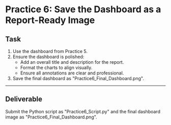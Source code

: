 # Practice 6: Save the Dashboard as a Report-Ready Image

## Task
1. Use the dashboard from Practice 5.
2. Ensure the dashboard is polished:
   - Add an overall title and description for the report.
   - Format the charts to align visually.
   - Ensure all annotations are clear and professional.
3. Save the final dashboard as "Practice6_Final_Dashboard.png".

---

## Deliverable
Submit the Python script as "Practice6_Script.py" and the final dashboard image as "Practice6_Final_Dashboard.png".
